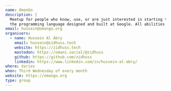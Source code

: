 ```yaml
---
name: OmanGo
description: |
  Meetup for people who know, use, or are just interested in starting to program in Go,
  the programming language designed and built at Google. All abilities are welcome.
email: hussein@omango.org
organisers:
  - name: Hussein Al Abry
    email: hussein@zidhuss.tech
    website: https://zidhuss.tech
    mastodon: https://omani.social/@zidhuss
    github: https://github.com/zidhuss
    linkedin: https://www.linkedin.com/in/hussein-al-abry/
where: Varies
when: Third Wednesday of every month
website: https://omango.org
type: group
---
```

